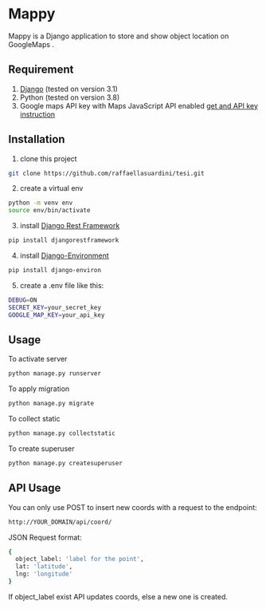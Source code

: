 # Mappy

Mappy is a Django application to store and show object location on GoogleMaps .

## Requirement
1. [Django](https://https://www.djangoproject.com/) (tested on version 3.1)
2. Python (tested on version 3.8)
3. Google maps API key with Maps JavaScript API enabled [get and API key instruction](https://developers.google.com/maps/documentation/javascript/get-api-key)

## Installation
1. clone this project
```bash
git clone https://github.com/raffaellasuardini/tesi.git
```

2. create a virtual env

```bash
python -m venv env
source env/bin/activate
```

3. install [Django Rest Framework](https://www.django-rest-framework.org/)

```bash
pip install djangorestframework
```
4. install [Django-Environment
](https://django-environ.readthedocs.io/en/latest/)

```bash
pip install django-environ
```

5. create a .env file like this:
```bash
DEBUG=ON
SECRET_KEY=your_secret_key
GOOGLE_MAP_KEY=your_api_key
```

## Usage

To activate server
```bash
python manage.py runserver
```
To apply migration
```bash
python manage.py migrate
```
To collect static
```bash
python manage.py collectstatic
```
To create superuser
```bash
python manage.py createsuperuser
```

## API Usage

You can only use POST to insert new coords with a request to the endpoint:
```bash
http://YOUR_DOMAIN/api/coord/
```

JSON Request format:
```bash
{
  object_label: 'label for the point',
  lat: 'latitude',
  lng: 'longitude'
}
```
If object_label exist API updates coords, else a new one is created.
